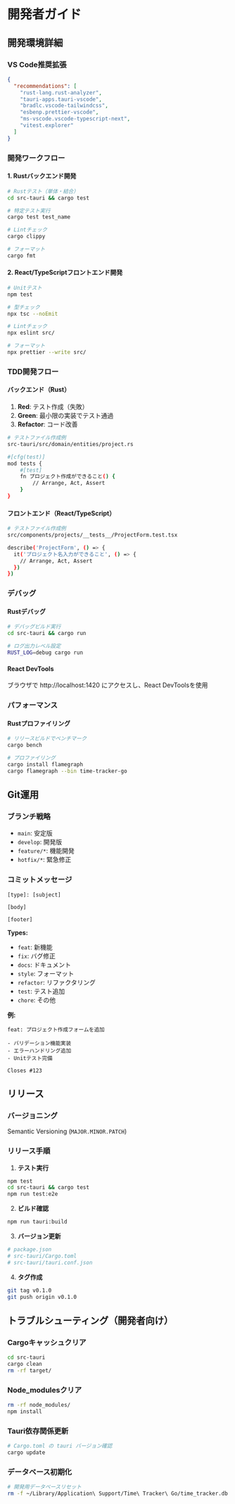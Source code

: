 # 開発者ガイド

## 開発環境詳細

### VS Code推奨拡張

```json
{
  "recommendations": [
    "rust-lang.rust-analyzer",
    "tauri-apps.tauri-vscode",
    "bradlc.vscode-tailwindcss",
    "esbenp.prettier-vscode",
    "ms-vscode.vscode-typescript-next",
    "vitest.explorer"
  ]
}
```

### 開発ワークフロー

#### 1. Rustバックエンド開発

```bash
# Rustテスト（単体・結合）
cd src-tauri && cargo test

# 特定テスト実行
cargo test test_name

# Lintチェック
cargo clippy

# フォーマット
cargo fmt
```

#### 2. React/TypeScriptフロントエンド開発

```bash
# Unitテスト
npm test

# 型チェック
npx tsc --noEmit

# Lintチェック
npx eslint src/

# フォーマット
npx prettier --write src/
```

### TDD開発フロー

#### バックエンド（Rust）

1. **Red**: テスト作成（失敗）
2. **Green**: 最小限の実装でテスト通過
3. **Refactor**: コード改善

```bash
# テストファイル作成例
src-tauri/src/domain/entities/project.rs

#[cfg(test)]
mod tests {
    #[test]
    fn プロジェクト作成ができること() {
        // Arrange, Act, Assert
    }
}
```

#### フロントエンド（React/TypeScript）

```bash
# テストファイル作成例
src/components/projects/__tests__/ProjectForm.test.tsx

describe('ProjectForm', () => {
  it('プロジェクト名入力ができること', () => {
    // Arrange, Act, Assert
  })
})
```

### デバッグ

#### Rustデバッグ

```bash
# デバッグビルド実行
cd src-tauri && cargo run

# ログ出力レベル設定
RUST_LOG=debug cargo run
```

#### React DevTools

ブラウザで http://localhost:1420 にアクセスし、React DevToolsを使用

### パフォーマンス

#### Rustプロファイリング

```bash
# リリースビルドでベンチマーク
cargo bench

# プロファイリング
cargo install flamegraph
cargo flamegraph --bin time-tracker-go
```

## Git運用

### ブランチ戦略

- `main`: 安定版
- `develop`: 開発版
- `feature/*`: 機能開発
- `hotfix/*`: 緊急修正

### コミットメッセージ

```
[type]: [subject]

[body]

[footer]
```

**Types:**
- `feat`: 新機能
- `fix`: バグ修正
- `docs`: ドキュメント
- `style`: フォーマット
- `refactor`: リファクタリング
- `test`: テスト追加
- `chore`: その他

**例:**
```
feat: プロジェクト作成フォームを追加

- バリデーション機能実装
- エラーハンドリング追加
- Unitテスト完備

Closes #123
```

## リリース

### バージョニング

Semantic Versioning (`MAJOR.MINOR.PATCH`)

### リリース手順

1. **テスト実行**
```bash
npm test
cd src-tauri && cargo test
npm run test:e2e
```

2. **ビルド確認**
```bash
npm run tauri:build
```

3. **バージョン更新**
```bash
# package.json
# src-tauri/Cargo.toml
# src-tauri/tauri.conf.json
```

4. **タグ作成**
```bash
git tag v0.1.0
git push origin v0.1.0
```

## トラブルシューティング（開発者向け）

### Cargoキャッシュクリア

```bash
cd src-tauri
cargo clean
rm -rf target/
```

### Node_modulesクリア

```bash
rm -rf node_modules/
npm install
```

### Tauri依存関係更新

```bash
# Cargo.toml の tauri バージョン確認
cargo update
```

### データベース初期化

```bash
# 開発用データベースリセット
rm -f ~/Library/Application\ Support/Time\ Tracker\ Go/time_tracker.db
```
